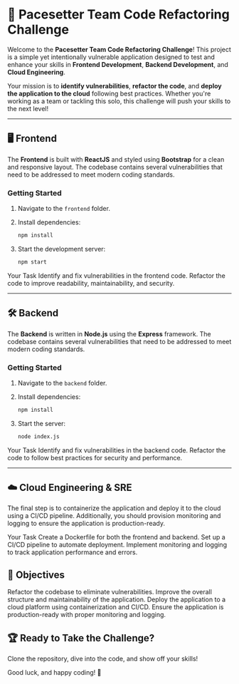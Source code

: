 # 🚀 Pacesetter Team Code Refactoring Challenge

Welcome to the **Pacesetter Team Code Refactoring Challenge**! This project is a simple yet intentionally vulnerable application designed to test and enhance your skills in **Frontend Development**, **Backend Development**, and **Cloud Engineering**.

Your mission is to **identify vulnerabilities**, **refactor the code**, and **deploy the application to the cloud** following best practices. Whether you're working as a team or tackling this solo, this challenge will push your skills to the next level!

---

## 🖥️ Frontend

The **Frontend** is built with **ReactJS** and styled using **Bootstrap** for a clean and responsive layout. The codebase contains several vulnerabilities that need to be addressed to meet modern coding standards.

### Getting Started

1. Navigate to the `frontend` folder.
2. Install dependencies:

   ```bash
   npm install
   ```

3. Start the development server:
   ```bash
   npm start
   ```

Your Task
Identify and fix vulnerabilities in the frontend code.
Refactor the code to improve readability, maintainability, and security.

---

## 🛠️ Backend

The **Backend** is written in **Node.js** using the **Express** framework. The codebase contains several vulnerabilities that need to be addressed to meet modern coding standards.

### Getting Started

1. Navigate to the `backend` folder.
2. Install dependencies:

   ```bash
   npm install
   ```

3. Start the server:
   ```bash
   node index.js
   ```

Your Task
Identify and fix vulnerabilities in the backend code.
Refactor the code to follow best practices for security and performance.

---

## ☁️ Cloud Engineering & SRE

The final step is to containerize the application and deploy it to the cloud using a CI/CD pipeline. Additionally, you should provision monitoring and logging to ensure the application is production-ready.

Your Task
Create a Dockerfile for both the frontend and backend.
Set up a CI/CD pipeline to automate deployment.
Implement monitoring and logging to track application performance and errors.

## 🎯 Objectives

Refactor the codebase to eliminate vulnerabilities.
Improve the overall structure and maintainability of the application.
Deploy the application to a cloud platform using containerization and CI/CD.
Ensure the application is production-ready with proper monitoring and logging.

## 🏆 Ready to Take the Challenge?

Clone the repository, dive into the code, and show off your skills!

Good luck, and happy coding! 🚀
